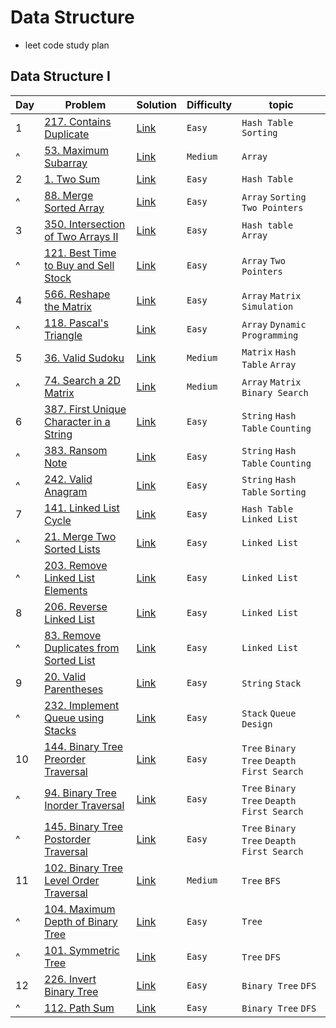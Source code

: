 # Data Structure

- leet code study plan

## Data Structure I

|Day|Problem|Solution|Difficulty|topic|
|---|-------|--------|----------|-----|
|1|[217. Contains Duplicate](https://leetcode.com/problems/contains-duplicate/)|[Link](./DataStructureI/217-contains_duplicate.cpp)|`Easy`|`Hash Table` `Sorting`|
|^|[53. Maximum Subarray](https://leetcode.com/problems/maximum-subarray/)|[Link](./DataStructureI/53-maximum_subarray.cpp)|`Medium`|`Array`|
|2|[1. Two Sum](https://leetcode.com/problems/two-sum/?envType=study-plan&id=data-structure-i)|[Link](./DataStructureI/1-two_sum.cpp)|`Easy`|`Hash Table`|
|^|[88. Merge Sorted Array](https://leetcode.com/problems/merge-sorted-array/?envType=study-plan&id=data-structure-i)|[Link](./DataStructureI/88-merge_sorted_array.cpp)|`Easy`|`Array` `Sorting` `Two Pointers`|
|3|[350. Intersection of Two Arrays II](https://leetcode.com/problems/intersection-of-two-arrays-ii/description/?envType=study-plan&id=data-structure-i)|[Link](./DataStructureI/350-intersection_of_two_arrays_II.cpp)|`Easy`|`Hash table` `Array`|
|^|[121. Best Time to Buy and Sell Stock](https://leetcode.com/problems/best-time-to-buy-and-sell-stock/description/?envType=study-plan&id=data-structure-i)|[Link](./DataStructureI/121-best_time_to_buy_and_sell_stock.cpp)|`Easy`|`Array` `Two Pointers`|
|4|[566. Reshape the Matrix](https://leetcode.com/problems/reshape-the-matrix/?envType=study-plan&id=data-structure-i)|[Link](./DataStructureI/566-reshape_the_matrix.cpp)|`Easy`|`Array` `Matrix` `Simulation`|
|^|[118. Pascal's Triangle](https://leetcode.com/problems/pascals-triangle/)|[Link](./DataStructureI/118-pascal_s_triangle.cpp)|`Easy`|`Array` `Dynamic Programming`|
|5|[36. Valid Sudoku](https://leetcode.com/problems/valid-sudoku/)|[Link](./DataStructureI/36-valid_sudoku.cpp)|`Medium`|`Matrix` `Hash Table` `Array`|
|^|[74. Search a 2D Matrix](https://leetcode.com/problems/search-a-2d-matrix/?envType=study-plan&id=data-structure-i)|[Link](./DataStructureI/74-serach_a_2d_matrix.cpp)|`Medium`|`Array` `Matrix` `Binary Search`|
|6|[387. First Unique Character in a String](https://leetcode.com/problems/first-unique-character-in-a-string/?envType=study-plan&id=data-structure-i)|[Link](./DataStructureI/387-first_unique_character_in_a_string.cpp)|`Easy`|`String` `Hash Table` `Counting`|
|^|[383. Ransom Note](https://leetcode.com/problems/ransom-note/description/?envType=study-plan&id=data-structure-i)|[Link](./DataStructureI/383-ransom_note.cpp)|`Easy`|`String` `Hash Table` `Counting`|
|^|[242. Valid Anagram](https://leetcode.com/problems/valid-anagram/)|[Link](./DataStructureI/242-valid_anagram.cpp)|`Easy`|`String` `Hash Table` `Sorting`|
|7|[141. Linked List Cycle](https://leetcode.com/problems/linked-list-cycle/description/?envType=study-plan&id=data-structure-i)|[Link](./DataStructureI/141-linked_list_cycle.cpp)|`Easy`|`Hash Table` `Linked List`|
|^|[21. Merge Two Sorted Lists](https://leetcode.com/problems/merge-two-sorted-lists/description/?envType=study-plan&id=data-structure-i)|[Link](./DataStructureI/21-merge_two_sorted_lists.cpp)|`Easy`|`Linked List`|
|^|[203. Remove Linked List Elements](https://leetcode.com/problems/remove-linked-list-elements/)|[Link](./DataStructureI/203-remove_linked_list_elements.cpp)|`Easy`|`Linked List`|
|8|[206. Reverse Linked List](https://leetcode.com/problems/reverse-linked-list/description/?envType=study-plan&id=data-structure-i)|[Link](./DataStructureI/206-reverse_linked_list.cpp)|`Easy`|`Linked List`|
|^|[83. Remove Duplicates from Sorted List](https://leetcode.com/problems/remove-duplicates-from-sorted-list/description/?envType=study-plan&id=data-structure-i)|[Link](./DataStructureI/83-remove_duplicates_from_sorted_list.cpp)|`Easy`|`Linked List`|
|9|[20. Valid Parentheses](https://leetcode.com/problems/valid-parentheses/)|[Link](./DataStructureI/20-valid_parentheses.cpp)|`Easy`|`String` `Stack`|
|^|[232. Implement Queue using Stacks](https://leetcode.com/problems/implement-queue-using-stacks/description/?envType=study-plan&id=data-structure-i)|[Link](./DataStructureI/232-implement_queue_using_stack.cpp)|`Easy`|`Stack` `Queue` `Design`|
|10|[144. Binary Tree Preorder Traversal](https://leetcode.com/problems/binary-tree-preorder-traversal/?envType=study-plan&id=data-structure-i)|[Link](./DataStructureI/144-binary_tree_preorder_traversal.cpp)|`Easy`|`Tree` `Binary Tree` `Deapth First Search`|
|^|[94. Binary Tree Inorder Traversal](https://leetcode.com/problems/binary-tree-inorder-traversal/description/?envType=study-plan&id=data-structure-i)|[Link](./DataStructureI/94-binary_tree_inorder_traversal.cpp)|`Easy`|`Tree` `Binary Tree` `Deapth First Search`|
|^|[145. Binary Tree Postorder Traversal](https://leetcode.com/problems/binary-tree-postorder-traversal/description/?envType=study-plan&id=data-structure-i)|[Link](./DataStructureI/145-binary_tree_postorder_traversal.cpp)|`Easy`|`Tree` `Binary Tree` `Deapth First Search`|
|11|[102. Binary Tree Level Order Traversal](https://leetcode.com/problems/binary-tree-level-order-traversal/description/?envType=study-plan&id=data-structure-i)|[Link](./DataStructureI/102-Binary_tree_level_order_Traversal.cpp)|`Medium`|`Tree` `BFS`|
|^|[104. Maximum Depth of Binary Tree](https://leetcode.com/problems/maximum-depth-of-binary-tree/?envType=study-plan&id=data-structure-i)|[Link](./DataStructureI/104-maximum_depth_of_binary_tree.cpp)|`Easy`|`Tree`| `DFS`|
|^|[101. Symmetric Tree](https://leetcode.com/problems/symmetric-tree/description/?envType=study-plan&id=data-structure-i)|[Link](./DataStructureI/101-symmetric_tree.cpp)|`Easy`|`Tree` `DFS`|
|12|[226. Invert Binary Tree](https://leetcode.com/problems/invert-binary-tree/)|[Link](./DataStructureI/226-Invert_Binary_Tree.cpp)|`Easy`|`Binary Tree` `DFS`|
|^|[112. Path Sum](https://leetcode.com/problems/path-sum/?envType=study-plan&id=data-structure-i)|[Link](./DataStructureI/112-path_sum.cpp)|`Easy`|`Binary Tree` `DFS`|
